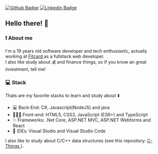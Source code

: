 [![Github Badge](https://img.shields.io/badge/-Github-000?style=flat-square&logo=Github&logoColor=white&link=https://github.com/jhonrmelo)](https://github.com/jhonrmelo)
[![Linkedin Badge](https://img.shields.io/badge/-LinkedIn-blue?style=flat-square&logo=Linkedin&logoColor=white&link=https://www.linkedin.com/in/jonathan-rmelo/)](https://www.linkedin.com/in/jonathan-rmelo/)
## Hello there! 👋
###  :exclamation: About me
I'm a 19 years old software developer and tech enthusiastic, actually working at <a href="https://www.fitcard.com.br/"> Fitcard </a> as a fullstack web developer. <br>
I also like study about :moneybag: and finance things, so if you know an great investment, tell me!


###  :computer: Stack
Thats are my favorite stacks to learn and study about :arrow_down:

- :computer: Back-End: C#, Javascript(NodeJS) and java
- 👨🏼‍💻  Front-end: HTML5, CSS3, JavaScript (ES6+) and TypeScript 
- ✨ Frameworks: .Net Core, ASP.NET MVC, ASP.NET Webforms and React
- :thought_balloon: IDEs: Visual Studio and Visual Studio Code

I also like to study about C/C++ data structures (see this repository: <a href="https://github.com/jhonrmelo/C-things"> C-Things </a>).
